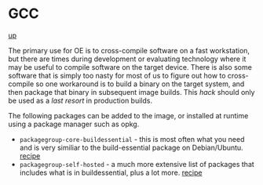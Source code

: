 # GCC

[up](README.md)

The primary use for OE is to cross-compile software on a fast workstation, but
there are times during development or evaluating technology where it may be
useful to compile software on the target device. There is also some software
that is simply too nasty for most of us to figure out how to cross-compile so
one workaround is to build a binary on the target system, and then package that
binary in subsequent image builds. This _hack_ should only be used as a _last
resort_ in production builds.

The following packages can be added to the image, or installed at runtime using
a package manager such as opkg.

- `packagegroup-core-buildessential` - this is most often what you need and is
  very similiar to the build-essential package on Debian/Ubuntu.
  [recipe](https://github.com/YoeDistro/openembedded-core/blob/master/meta/recipes-core/packagegroups/packagegroup-core-buildessential.bb)
- `packagegroup-self-hosted` - a much more extensive list of packages that
  includes what is in buildessential, plus a lot more.
  [recipe](https://github.com/YoeDistro/openembedded-core/blob/master/meta/recipes-core/packagegroups/packagegroup-self-hosted.bb)
